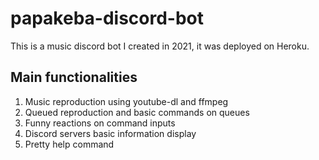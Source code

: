 # papakeba-discord-bot
This is a music discord bot I created in 2021, it was deployed on Heroku.

## Main functionalities
1. Music reproduction using youtube-dl and ffmpeg
2. Queued reproduction and basic commands on queues
4. Funny reactions on command inputs
5. Discord servers basic information display
6. Pretty help command
